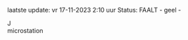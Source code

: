 laatste update: 
vr 17-11-2023  2:10   uur 
Status: FAALT - geel - 
<div class="service R">J</div><div class="service Y">microstation</div>